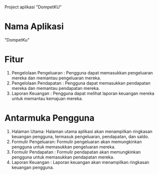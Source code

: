 
Project aplikasi "DompetKU"

# Nama Aplikasi
"DompetKu"

# Fitur
1. Pengelolaan Pengeluaran : Pengguna dapat memasukkan pengeluaran mereka dan memantau pengeluaran mereka.
2. Pengelolaan Pendapatan : Pengguna dapat memasukkan pendapatan mereka dan memantau pendapatan mereka.
3. Laporan Keuangan : Pengguna dapat melihat laporan keuangan mereka untuk memantau kemajuan mereka.

# Antarmuka Pengguna
1. Halaman Utama: Halaman utama aplikasi akan menampilkan ringkasan keuangan pengguna, termasuk pengeluaran, pendapatan, dan saldo.
2. Formulir Pengeluaran: Formulir pengeluaran akan memungkinkan pengguna untuk memasukkan pengeluaran mereka.
3. Formulir Pendapatan : Formulir pendapatan akan memungkinkan pengguna untuk memasukkan pendapatan mereka.
4. Laporan Keuangan : Laporan keuangan akan menampilkan ringkasan keuangan pengguna.
